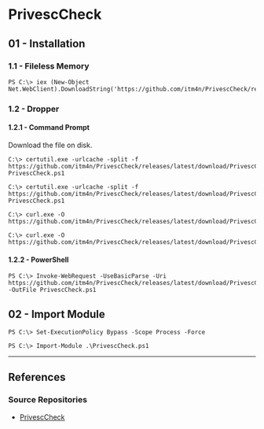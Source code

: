 # PrivescCheck

## 01 - Installation

### 1.1 - Fileless Memory

```
PS C:\> iex (New-Object Net.WebClient).DownloadString('https://github.com/itm4n/PrivescCheck/releases/latest/download/PrivescCheck.ps1')
```

### 1.2 - Dropper

#### 1.2.1 - Command Prompt

Download the file on disk.

```
C:\> certutil.exe -urlcache -split -f https://github.com/itm4n/PrivescCheck/releases/latest/download/PrivescCheck.ps1 PrivescCheck.ps1

C:\> certutil.exe -urlcache -split -f https://github.com/itm4n/PrivescCheck/releases/latest/download/PrivescCheck.ps1 PrivescCheck.ps1

C:\> curl.exe -O https://github.com/itm4n/PrivescCheck/releases/latest/download/PrivescCheck.ps1

C:\> curl.exe -O https://github.com/itm4n/PrivescCheck/releases/latest/download/PrivescCheck.ps1
```

#### 1.2.2 - PowerShell

```
PS C:\> Invoke-WebRequest -UseBasicParse -Uri https://github.com/itm4n/PrivescCheck/releases/latest/download/PrivescCheck.ps1 -OutFile PrivescCheck.ps1
```

## 02 - Import Module

```
PS C:\> Set-ExecutionPolicy Bypass -Scope Process -Force

PS C:\> Import-Module .\PrivescCheck.ps1
```

---
## References

### Source Repositories

- [PrivescCheck](https://github.com/itm4n/PrivescCheck)